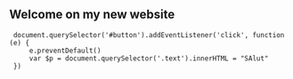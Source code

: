 ## Welcome on my new website

```
 document.querySelector('#button').addEventListener('click', function (e) {
     e.preventDefault()
     var $p = document.querySelector('.text').innerHTML = "SAlut"
 })
```
